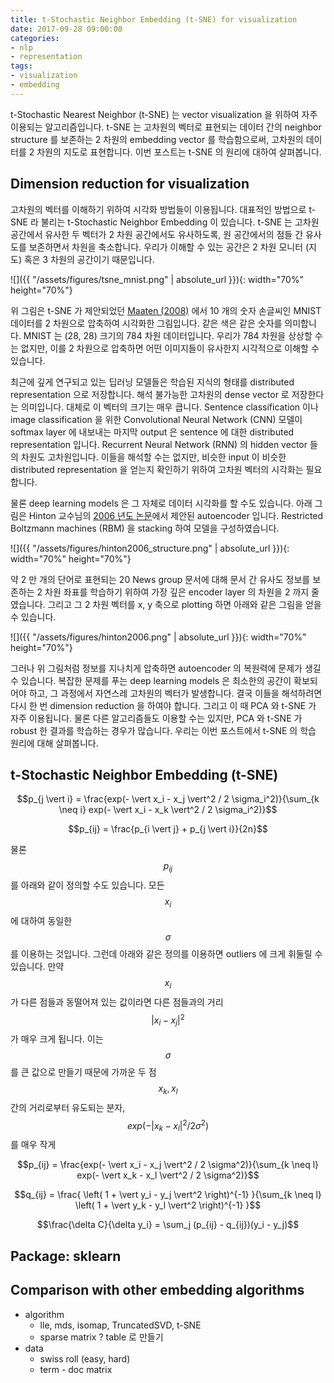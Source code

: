 ```yaml
---
title: t-Stochastic Neighbor Embedding (t-SNE) for visualization
date: 2017-09-28 09:00:00
categories:
- nlp
- representation
tags:
- visualization
- embedding
---
```


t-Stochastic Nearest Neighbor (t-SNE) 는 vector visualization 을 위하여 자주 이용되는 알고리즘입니다. t-SNE 는 고차원의 벡터로 표현되는 데이터 간의 neighbor structure 를 보존하는 2 차원의 embedding vector 를 학습함으로써, 고차원의 데이터를 2 차원의 지도로 표현합니다. 이번 포스트는 t-SNE 의 원리에 대하여 살펴봅니다.

## Dimension reduction for visualization

고차원의 벡터를 이해하기 위하여 시각화 방법들이 이용됩니다. 대표적인 방법으로 t-SNE 라 불리는 t-Stochastic Neighbor Embedding 이 있습니다. t-SNE 는 고차원 공간에서 유사한 두 벡터가 2 차원 공간에서도 유사하도록, 원 공간에서의 점들 간 유사도를 보존하면서 차원을 축소합니다. 우리가 이해할 수 있는 공간은 2 차원 모니터 (지도) 혹은 3 차원의 공간이기 때문입니다.

![]({{ "/assets/figures/tsne_mnist.png" | absolute_url }}){: width="70%" height="70%"}

위 그림은 t-SNE 가 제안되었던 [Maaten (2008)][tsne_paper] 에서 10 개의 숫자 손글씨인 MNIST 데이터를 2 차원으로 압축하여 시각화한 그림입니다. 같은 색은 같은 숫자를 의미합니다. MNIST 는 (28, 28) 크기의 784 차원 데이터입니다. 우리가 784 차원을 상상할 수는 없지만, 이를 2 차원으로 압축하면 어떤 이미지들이 유사한지 시각적으로 이해할 수 있습니다.

최근에 깊게 연구되고 있는 딥러닝 모델들은 학습된 지식의 형태를 distributed representation 으로 저장합니다. 해석 불가능한 고차원의 dense vector 로 저장한다는 의미입니다. 대체로 이 벡터의 크기는 매우 큽니다. Sentence classification 이나 image classification 을 위한 Convolutional Neural Network (CNN) 모델이 softmax layer 에 내보내는 마지막 output 은 sentence 에 대한 distributed representation 입니다. Recurrent Neural Network (RNN) 의 hidden vector 들의 차원도 고차원입니다. 이들을 해석할 수는 없지만, 비슷한 input 이 비슷한 distributed representation 을 얻는지 확인하기 위하여 고차원 벡터의 시각화는 필요합니다.

물론 deep learning models 은 그 자체로 데이터 시각화를 할 수도 있습니다. 아래 그림은 Hinton 교수님의 [2006 년도 논문][hinton2006]에서 제안된 autoencoder 입니다. Restricted Boltzmann machines (RBM) 을 stacking 하여 모델을 구성하였습니다. 

![]({{ "/assets/figures/hinton2006_structure.png" | absolute_url }}){: width="70%" height="70%"}

약 2 만 개의 단어로 표현되는 20 News group 문서에 대해 문서 간 유사도 정보를 보존하는 2 차원 좌표를 학습하기 위하여 가장 깊은 encoder layer 의 차원을 2 까지 줄였습니다. 그리고 그 2 차원 벡터를 x, y 축으로 plotting 하면 아래와 같은 그림을 얻을 수 있습니다.

![]({{ "/assets/figures/hinton2006.png" | absolute_url }}){: width="70%" height="70%"}

그러나 위 그림처럼 정보를 지나치게 압축하면 autoencoder 의 복원력에 문제가 생길 수 있습니다. 복잡한 문제를 푸는 deep learning models 은 최소한의 공간이 확보되어야 하고, 그 과정에서 자연스레 고차원의 벡터가 발생합니다. 결국 이들을 해석하려면 다시 한 번 dimension reduction 을 하여야 합니다. 그리고 이 때 PCA 와 t-SNE 가 자주 이용됩니다. 물론 다른 알고리즘들도 이용할 수는 있지만, PCA 와 t-SNE 가 robust 한 결과를 학습하는 경우가 많습니다. 우리는 이번 포스트에서 t-SNE 의 학습 원리에 대해 살펴봅니다.


## t-Stochastic Neighbor Embedding (t-SNE)

$$p_{j \vert i} = \frac{exp(- \vert x_i - x_j \vert^2 / 2 \sigma_i^2)}{\sum_{k \neq i} exp(- \vert x_i - x_k \vert^2 / 2 \sigma_i^2)}$$

$$p_{ij} = \frac{p_{i \vert j} + p_{j \vert i}}{2n}$$

물론 $$p_{ij}$$ 를 아래와 같이 정의할 수도 있습니다. 모든 $$x_i$$ 에 대하여 동일한 $$\sigma$$ 를 이용하는 것입니다. 그런데 아래와 같은 정의를 이용하면 outliers 에 크게 휘둘릴 수 있습니다. 만약 $$x_i$$ 가 다른 점들과 동떨어져 있는 값이라면 다른 점들과의 거리 $$\vert x_i - x_j \vert^2$$ 가 매우 크게 됩니다. 이는 $$\sigma$$ 를 큰 값으로 만들기 때문에 가까운 두 점 $$x_k, x_l$$ 간의 거리로부터 유도되는 분자, $$exp(- \vert x_k - x_l \vert^2 / 2\sigma^2)$$ 를 매우 작게 

$$p_{ij} = \frac{exp(- \vert x_i - x_j \vert^2 / 2 \sigma^2)}{\sum_{k \neq l} exp(- \vert x_k - x_l \vert^2 / 2 \sigma^2)}$$

$$q_{ij} = \frac{ \left( 1 + \vert y_i - y_j \vert^2 \right)^{-1} }{\sum_{k \neq l} \left( 1 + \vert y_k - y_l \vert^2 \right)^{-1} }$$

$$\frac{\delta C}{\delta y_i} = \sum_j (p_{ij} - q_{ij})(y_i - y_j)$$

## Package: sklearn

## Comparison with other embedding algorithms 

- algorithm
    - lle, mds, isomap, TruncatedSVD, t-SNE
    - sparse matrix ? table 로 만들기
- data
    - swiss roll (easy, hard)
    - term - doc matrix

[hinton2006]: https://www.cs.toronto.edu/~hinton/science.pdf
[tsne_paper]: http://www.jmlr.org/papers/volume9/vandermaaten08a/vandermaaten08a.pdf